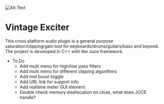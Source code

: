 ![Alt Text](https://gph.is/g/apydN3x)

# Vintage Exciter
This cross platform audio plugin is a general purpose saturation/clipping/gain tool for keyboards/drums/guitars/bass and beyond. The project is developed in C++ with the Juce framework.

* To Do
  * Add multi menu for high/low pass filters
  * Add multi menu for different clipping algorithms
  * Add mid boost toggle
  * Add URL link for support info
  * Add realtime meter GUI element
  * Double check memory deallocation on close, what does JUCE handle?
